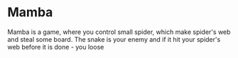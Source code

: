 # Mamba

Mamba is a game, where you control small spider, which make spider's web and steal some board. 
The snake is your enemy and if it hit your spider's web before it is done - you loose
